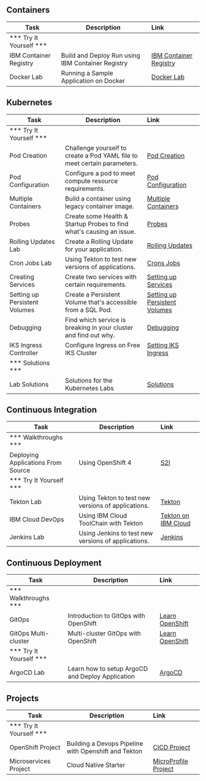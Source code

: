 ## Containers

  | Task                            | Description         | Link        |
  | --------------------------------| ------------------  |:----------- |
  | *** Try It Yourself ***                         |         |         |
  | IBM Container Registry | Build and Deploy Run using IBM Container Registry  | [IBM Container Registry](containers/container-registry/index.md) |
  | Docker Lab | Running a Sample Application on Docker | [Docker Lab](containers/index.md) |

## Kubernetes

  | Task                            | Description         | Link        |
  | --------------------------------| ------------------  |:----------- |
  | *** Try It Yourself ***                         |         |         |
  | Pod Creation | Challenge yourself to create a Pod YAML file to meet certain parameters. | [Pod Creation](kubernetes/lab1/index.md) |
  | Pod Configuration | Configure a pod to meet compute resource requirements. | [Pod Configuration](kubernetes/lab2/index.md) |
  | Multiple Containers | Build a container using legacy container image.| [Multiple Containers](kubernetes/lab3/index.md) |
  | Probes | Create some Health & Startup Probes to find what's causing an issue.  | [Probes](kubernetes/lab4/index.md) |
  | Rolling Updates Lab | Create a Rolling Update for your application.  | [Rolling Updates](kubernetes/lab6/index.md) |
  | Cron Jobs Lab | Using Tekton to test new versions of applications. | [Crons Jobs](kubernetes/lab7/index.md) |
  | Creating Services | Create two services with certain requirements. | [Setting up Services](kubernetes/lab8/index.md) |
  | Setting up Persistent Volumes | Create a Persistent Volume that's accessible from a SQL Pod. | [Setting up Persistent Volumes](kubernetes/lab10/index.md) |
  | Debugging | Find which service is breaking in your cluster and find out why.  | [Debugging](kubernetes/lab5/index.md) |
  | IKS Ingress Controller | Configure Ingress on Free IKS Cluster | [Setting IKS Ingress](../lectures/kube-overview/activities/labs/ingress-iks) |
  | *** Solutions ***                         |         |         |
  | Lab Solutions | Solutions for the Kubernetes Labs  | [Solutions](../lectures/kube-overview/activities/labs/solutions) |

## Continuous Integration

  | Task                            | Description         | Link        |
  | --------------------------------| ------------------  |:----------- |
  | *** Walkthroughs ***                         |         |         |
  | Deploying Applications From Source |  Using OpenShift 4 | [S2I](https://learn.openshift.com/introduction/deploying-python/) |
  | *** Try It Yourself ***                         |         |         |
  | Tekton Lab | Using Tekton to test new versions of applications. | [Tekton](../lectures/continuous-integration/activities/tekton/openshift/) |
  | IBM Cloud DevOps | Using IBM Cloud ToolChain with Tekton | [Tekton on IBM Cloud](../lectures/continuous-integration/activities/ibm-toolchain/) |
  | Jenkins Lab | Using Jenkins to test new versions of applications. | [Jenkins](../lectures/continuous-integration/activities/jenkins/openshift/) |

## Continuous Deployment

  | Task                            | Description         | Link        |
  | --------------------------------| ------------------  |:----------- |
  | *** Walkthroughs ***                         |         |         |     |
  | GitOps | Introduction to GitOps with OpenShift | [Learn OpenShift](https://learn.openshift.com/introduction/gitops-introduction/) |
  | GitOps Multi-cluster | Multi-cluster GitOps with OpenShift | [Learn OpenShift](https://learn.openshift.com/introduction/gitops-multicluster/) |
  | *** Try It Yourself ***                         |         |         |
  | ArgoCD Lab | Learn how to setup ArgoCD and Deploy Application | [ArgoCD](../lectures/continuous-deployment/activities/openshift) |

## Projects

| Task                            | Description         | Link        |
| --------------------------------| ------------------  |:----------- |
| *** Try It Yourself ***                         |         |         |
| OpenShift Project | Building a Devops Pipeline with Openshift and Tekton | [CICD Project](../projects/project-cicd/) |
| Microservices Project | Cloud Native Starter | [MicroProfile Project](../projects/project-cn-starter/) |
